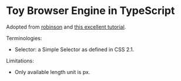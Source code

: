 # Toy Browser Engine in TypeScript

Adopted from [robinson](https://github.com/mbrubeck/robinson) and [this excellent tutorial](https://limpet.net/mbrubeck/2014/08/08/toy-layout-engine-1.html).

Terminologies:

- Selector: a Simple Selector as defined in CSS 2.1.

Limitations:

- Only available length unit is px.
